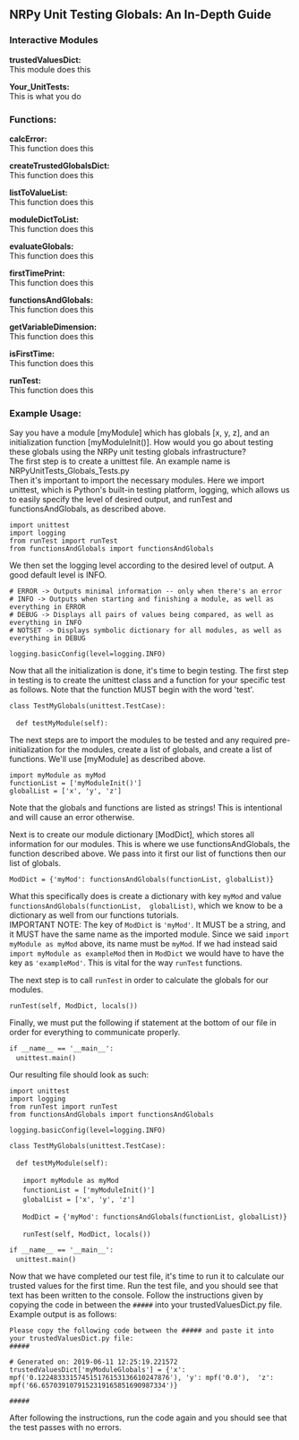 ## NRPy Unit Testing Globals: An In-Depth Guide

### Interactive Modules

**trustedValuesDict:**<br /> 
This module does this

**Your_UnitTests:**<br />
This is what you do

### Functions:

**calcError:**<br /> 
This function does this

**createTrustedGlobalsDict:**<br /> 
This function does this

**listToValueList:**<br /> 
This function does this

**moduleDictToList:**<br /> 
This function does this

**evaluateGlobals:**<br /> 
This function does this

**firstTimePrint:**<br /> 
This function does this

**functionsAndGlobals:**<br /> 
This function does this

**getVariableDimension:**<br /> 
This function does this

**isFirstTime:**<br /> 
This function does this

**runTest:**<br /> 
This function does this

### Example Usage:

Say you have a module [myModule] which has globals [x, y, z], and an initialization function [myModuleInit()]. How would
you go about testing these globals using the NRPy unit testing globals infrastructure? <br />
The first step is to create a unittest file. An example name is NRPyUnitTests_Globals_Tests.py <br />
Then it's important to import the necessary modules. Here we import unittest, which is Python's built-in testing platform, 
logging, which allows us to easily specify the level of desired output, and runTest and functionsAndGlobals,
as described above. <br />

`import unittest`<br />
`import logging`<br />
`from runTest import runTest`<br />
`from functionsAndGlobals import functionsAndGlobals`<br />

We then set the logging level according to the desired level of output. A good default level is INFO.

`# ERROR -> Outputs minimal information -- only when there's an error`<br />
`# INFO -> Outputs when starting and finishing a module, as well as everything in ERROR`<br />
`# DEBUG -> Displays all pairs of values being compared, as well as everything in INFO`<br />
`# NOTSET -> Displays symbolic dictionary for all modules, as well as everything in DEBUG`

`logging.basicConfig(level=logging.INFO)`<br />

Now that all the initialization is done, it's time to begin testing. The first step in testing is to create the unittest
class and a function for your specific test as follows. Note that the function MUST begin with the word 'test'.

`class TestMyGlobals(unittest.TestCase):`<br />

&nbsp;&nbsp;&nbsp;`def testMyModule(self):`<br />

The next steps are to import the modules to be tested and any required pre-initialization for the modules, create a list
 of globals, and create a list of functions. We'll use [myModule] as described above.

`import myModule as myMod`<br />
`functionList = ['myModuleInit()']`<br />
`globalList = ['x', 'y', 'z']`


Note that the globals and functions are listed as strings! This is intentional and will cause an  error otherwise.

Next is to create our module dictionary [ModDict], which stores all information for our modules. This is where we use 
functionsAndGlobals, the function described above. We pass into it first our list of functions then our list of globals.

`ModDict = {'myMod': functionsAndGlobals(functionList, globalList)}`

What this specifically does is create a dictionary with key `myMod` and value `functionsAndGlobals(functionList, 
globalList)`, which we know to be a dictionary as well from our functions tutorials.<br />
IMPORTANT NOTE: The key of `ModDict` is `'myMod'`. It MUST be a string, and it MUST have the same name as the imported
module. Since we said `import myModule as myMod` above, its name must be `myMod`. If we had instead said
`import myModule as exampleMod` then in `ModDict` we would have to have the key as `'exampleMod'`. This is vital
for the way `runTest` functions.

The next step is to call `runTest` in order to calculate the globals for our modules. 

`runTest(self, ModDict, locals())`

Finally, we must put the following if statement at the bottom of our file in order for everything to communicate 
properly.

`if __name__ == '__main__':`<br />
&nbsp;&nbsp;&nbsp;`unittest.main()`

Our resulting file should look as such:

`import unittest`<br />
`import logging`<br />
`from runTest import runTest`<br />
`from functionsAndGlobals import functionsAndGlobals`<br />

`logging.basicConfig(level=logging.INFO)`<br />

`class TestMyGlobals(unittest.TestCase):`<br />

&nbsp;&nbsp;&nbsp;`def testMyModule(self):`<br />

&nbsp;&nbsp;&nbsp;&nbsp;&nbsp;&nbsp;`import myModule as myMod`<br />
&nbsp;&nbsp;&nbsp;&nbsp;&nbsp;&nbsp;`functionList = ['myModuleInit()']`<br />
&nbsp;&nbsp;&nbsp;&nbsp;&nbsp;&nbsp;`globalList = ['x', 'y', 'z']`

&nbsp;&nbsp;&nbsp;&nbsp;&nbsp;&nbsp;`ModDict = {'myMod': functionsAndGlobals(functionList, globalList)}`

&nbsp;&nbsp;&nbsp;&nbsp;&nbsp;&nbsp;`runTest(self, ModDict, locals())`

`if __name__ == '__main__':`<br />
&nbsp;&nbsp;&nbsp;`unittest.main()`


Now that we have completed our test file, it's time to run it to calculate our trusted values for 
the first time. Run the test file, and you should see that text has been written to the console. Follow
the instructions given by copying the code in between the `#####` into your trustedValuesDict.py file.
Example output is as follows:

`Please copy the following code between the ##### and paste it into your trustedValuesDict.py file:` <br />
`#####`

`# Generated on: 2019-06-11 12:25:19.221572` <br />
`trustedValuesDict['myModuleGlobals'] = {'x': mpf('0.122483331574515176153136610247876'), 'y': mpf('0.0'), 
'z': mpf('66.6570391079152319165851690987334')}`

`#####`

After following the instructions, run the code again and you should see that the test passes with no errors.
